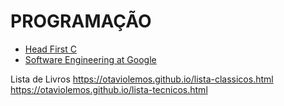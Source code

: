# PROGRAMAÇÃO
- [Head First C](https://github.com/Exoskill/C-headfirst/blob/master/Head%20First%20C%20-%20David%20Griffiths%2C%20Dawn%20Griffiths.pdf?fbclid=IwAR2IESln6HpEjJrkjqFOzPw9h5XxXoM9gptmXtDQQXQJB4SYWppGKN2XzHs)
- [Software Engineering at Google](https://abseil.io/resources/swe_at_google.2.pdf)


Lista de Livros
https://otaviolemos.github.io/lista-classicos.html
https://otaviolemos.github.io/lista-tecnicos.html